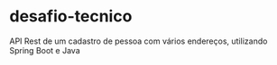 # desafio-tecnico
API Rest de um cadastro de pessoa com vários endereços, utilizando Spring Boot e Java
